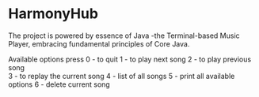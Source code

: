 # HarmonyHub

The project is powered by essence of Java -the Terminal-based Music Player, embracing fundamental principles of Core Java.

Available options
 press
0 - to quit
1 - to play next song
2 - to play previous song      
3 - to replay the current song 
4 - list of all songs 
5 - print all available options
6 - delete current song 
